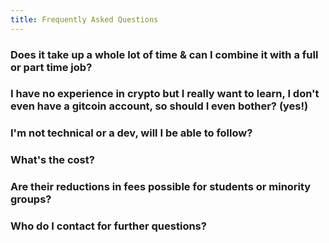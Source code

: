 ```yaml
---
title: Frequently Asked Questions
---
```


### Does it take up a whole lot of time & can I combine it with a full or part time job?

### I have no experience in crypto but I really want to learn, I don't even have a gitcoin account, so should I even bother? (yes!)

### I'm not technical or a dev, will I be able to follow?

### What's the cost?

### Are their reductions in fees possible for students or minority groups?

### Who do I contact for further questions? 